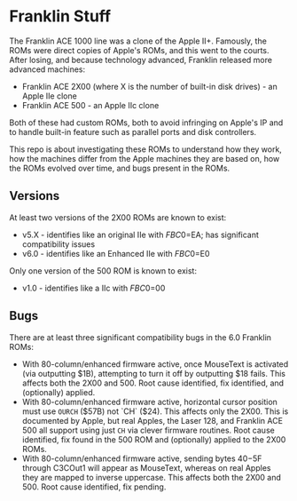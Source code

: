 # Franklin Stuff

The Franklin ACE 1000 line was a clone of the Apple II+. Famously, the ROMs were direct copies of Apple's ROMs, and this went to the courts. After losing, and because technology advanced, Franklin released more advanced machines:

* Franklin ACE 2X00 (where X is the number of built-in disk drives) - an Apple IIe clone
* Franklin ACE 500 - an Apple IIc clone

Both of these had custom ROMs, both to avoid infringing on Apple's IP and to handle built-in feature such as parallel ports and disk controllers.

This repo is about investigating these ROMs to understand how they work, how the machines differ from the Apple machines they are based on, how the ROMs evolved over time, and bugs present in the ROMs.

## Versions

At least two versions of the 2X00 ROMs are known to exist:

* v5.X - identifies like an original IIe with $FBC0=$EA; has significant compatibility issues
* v6.0 - identifies like an Enhanced IIe with $FBC0=$E0

Only one version of the 500 ROM is known to exist:

* v1.0 - identifies like a IIc with $FBC0=$00

## Bugs

There are at least three significant compatibility bugs in the 6.0 Franklin ROMs:

* With 80-column/enhanced firmware active, once MouseText is activated (via outputting $1B), attempting to turn it off by outputting $18 fails. This affects both the 2X00 and 500. Root cause identified, fix identified, and (optionally) applied.
* With 80-column/enhanced firmware active, horizontal cursor position must use `OURCH` ($57B) not `CH` ($24). This affects only the 2X00. This is documented by Apple, but real Apples, the Laser 128, and Franklin ACE 500 all support using just `CH` via clever firmware routines. Root cause identified, fix found in the 500 ROM and (optionally) applied to the 2X00 ROMs.
* With 80-column/enhanced firmware active, sending bytes $40-$5F through C3COut1 will appear as MouseText, whereas on real Apples they are mapped to inverse uppercase. This affects both the 2X00 and 500. Root cause identified, fix pending.
